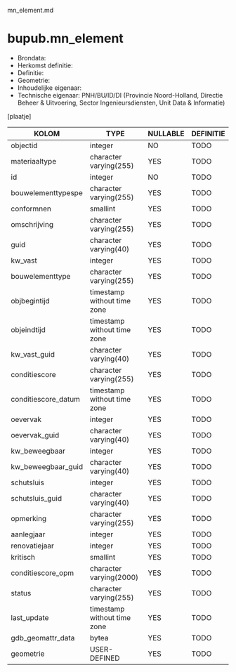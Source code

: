 mn_element.md

# bupub.mn_element


* Brondata: 
* Herkomst definitie: 
* Definitie: 
* Geometrie: 
* Inhoudelijke eigenaar: 
* Technische eigenaar: PNH/BU/ID/DI (Provincie Noord-Holland, Directie Beheer & Uitvoering, Sector Ingenieursdiensten, Unit Data & Informatie)

[plaatje]


|KOLOM                            |TYPE                       |NULLABLE|DEFINITIE|
|------                           |----                       |-----   |-----    |
|objectid                         |integer                    |NO      |TODO|
|materiaaltype                    |character varying(255)     |YES     |TODO|
|id                               |integer                    |NO      |TODO|
|bouwelementtypespe               |character varying(255)     |YES     |TODO|
|conformnen                       |smallint                   |YES     |TODO|
|omschrijving                     |character varying(255)     |YES     |TODO|
|guid                             |character varying(40)      |YES     |TODO|
|kw_vast                          |integer                    |YES     |TODO|
|bouwelementtype                  |character varying(255)     |YES     |TODO|
|objbegintijd                     |timestamp without time zone|YES     |TODO|
|objeindtijd                      |timestamp without time zone|YES     |TODO|
|kw_vast_guid                     |character varying(40)      |YES     |TODO|
|conditiescore                    |character varying(255)     |YES     |TODO|
|conditiescore_datum              |timestamp without time zone|YES     |TODO|
|oevervak                         |integer                    |YES     |TODO|
|oevervak_guid                    |character varying(40)      |YES     |TODO|
|kw_beweegbaar                    |integer                    |YES     |TODO|
|kw_beweegbaar_guid               |character varying(40)      |YES     |TODO|
|schutsluis                       |integer                    |YES     |TODO|
|schutsluis_guid                  |character varying(40)      |YES     |TODO|
|opmerking                        |character varying(255)     |YES     |TODO|
|aanlegjaar                       |integer                    |YES     |TODO|
|renovatiejaar                    |integer                    |YES     |TODO|
|kritisch                         |smallint                   |YES     |TODO|
|conditiescore_opm                |character varying(2000)    |YES     |TODO|
|status                           |character varying(255)     |YES     |TODO|
|last_update                      |timestamp without time zone|YES     |TODO|
|gdb_geomattr_data                |bytea                      |YES     |TODO|
|geometrie                        |USER-DEFINED               |YES     |TODO|
